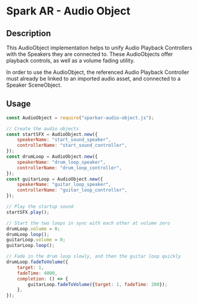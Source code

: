 # Spark AR - Audio Object

## Description

This AudioObject implementation helps to unify Audio Playback Controllers with the Speakers they are connected to. These AudioObjects offer playback controls, as well as a volume fading utility.

In order to use the AudioObject, the referenced Audio Playback Controller must already be linked to an imported audio asset, and connected to a Speaker SceneObject.

## Usage

```javascript
const AudioObject = require("sparkar-audio-object.js");

// Create the audio objects
const startSFX = AudioObject.new({
	speakerName: "start_sound_speaker",
	controllerName: "start_sound_controller",
});
const drumLoop = AudioObject.new({
	speakerName: "drum_loop_speaker",
	controllerName: "drum_loop_controller",
});
const guitarLoop = AudioObject.new({
	speakerName: "guitar_loop_speaker",
	controllerName: "guitar_loop_controller",
});

// Play the startup sound
startSFX.play();

// Start the two loops in sync with each other at volume zero
drumLoop.volume = 0;
drumLoop.loop();
guitarLoop.volume = 0;
guitarLoop.loop();

// Fade in the drum loop slowly, and then the guitar loop quickly
drumLoop.fadeToVolume({
	target: 1,
	fadeTime: 4000,
	completion: () => {
		guitarLoop.fadeToVolume({target: 1, fadeTime: 200});
	},
});
```